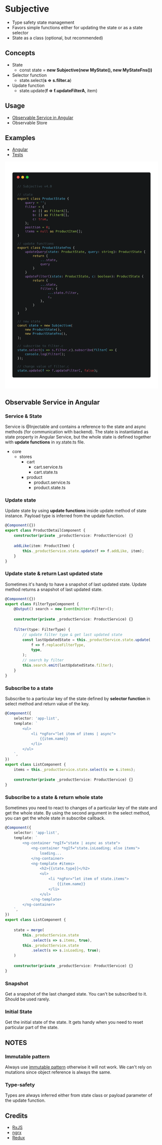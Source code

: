 # Subjective

*   Type safety state management
*   Favors simple functions either for updating the state or as a state selector
*   State as a class (optional, but recommended)

## Concepts

*   State
    *   const state = **new Subjective(new MyState(), new MyStateFns())**
*   Selector function
    *   state.select(**s => s.filter.a**)
*   Update function
    *   state.update(**f => f.updateFilterA**, item)

## Usage

*   [Observable Service in Angular](#observable-service-in-angular)
*   Observable Store

## Examples

*   [Angular](https://stackblitz.com/edit/subjective?file=app%2Fcore%2Fstores%2Fproduct%2Fproduct.state.ts)
*   [Tests](test/subjective.test.ts)

![](./assets/v4.png)

## Observable Service in Angular

### Service & State

Service is @Injectable and contains a reference to the state and async methods (for communication with backend).
The state is instantiated as state property in Angular Service, but the whole state is defined together with **update functions** in xy.state.ts file.

*   core
    *   stores
        *   cart
            *   cart.service.ts
            *   cart.state.ts
        *   product
            *   product.service.ts
            *   product.state.ts

### Update state

Update state by using **update functions** inside update method of state instance.
Payload type is inferred from the update function.

```typescript
@Component({})
export class ProductDetailComponent {
    constructor(private _productService: ProductService) {}

    addLike(item: ProductItem) {
        this._productService.state.update(f => f.addLike, item);
    }
}
```

### Update state & return Last updated state

Sometimes it's handy to have a snapshot of last updated state.
Update method returns a snapshot of last updated state.

```typescript
@Component({})
export class FilterTypeComponent {
    @Output() search = new EventEmitter<Filter>();

    constructor(private _productService: ProductService) {}

    filter(type: FilterType) {
        // update filter type & get last updated state
        const lastUpdatedState = this._productService.state.update(
            f => f.replaceFilterType,
            type,
        );
        // search by filter
        this.search.emit(lastUpdatedState.filter);
    }
}
```

### Subscribe to a state

Subscribe to a particular key of the state defined by **selector function** in select method and return value of the key.

```typescript
@Component({
    selector: 'app-list',
    template: `
        <ul>
            <li *ngFor="let item of items | async">
                {{item.name}}
            </li>
        </ul>
    `,
})
export class ListComponent {
    items = this._productService.state.select(s => s.items);

    constructor(private _productService: ProductService) {}
}
```

### Subscribe to a state & return whole state

Sometimes you need to react to changes of a particular key of the state and get the whole state.
By using the second argument in the select method, you can get the whole state in subscribe callback.

```typescript
@Component({
    selector: 'app-list',
    template: `
        <ng-container *ngIf="state | async as state">
            <ng-container *ngIf="state.isLoading; else items">
                loading...
            </ng-container>
            <ng-template #items>
                <h2>{{state.type}}</h2>
                <ul>
                    <li *ngFor="let item of state.items">
                        {{item.name}}
                    </li>
                </ul>
            </ng-template>
        </ng-container>
    `,
})
export class ListComponent {

    state = merge(
        this._productService.state
            .select(s => s.items, true),
        this._productService.state
            .select(s => s.isLoading, true);
    )

    constructor(private _productService: ProductService) {}
}
```

### Snapshot

Get a snapshot of the last changed state. You can't be subscribed to it.
Should be used rarely.

### Initial State

Get the initial state of the state.
It gets handy when you need to reset particular part of the state.

## NOTES

### Immutable pattern

Always use [immutable pattern](https://glimmerjs.com/guides/tracked-properties) otherwise it will not work. We can't rely on mutations since object reference is always the same.

### Type-safety

Types are always inferred either from state class or payload parameter of the update function.

## Credits

*   [RxJS](https://github.com/ReactiveX/rxjs)
*   [ngrx](https://github.com/ngrx/platform)
*   [Redux](https://github.com/reactjs/redux)